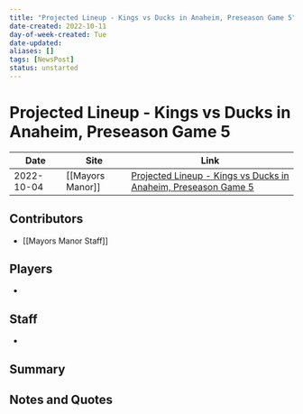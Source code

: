 ```yaml
---
title: "Projected Lineup - Kings vs Ducks in Anaheim, Preseason Game 5"
date-created: 2022-10-11
day-of-week-created: Tue
date-updated: 
aliases: []
tags: [NewsPost]
status: unstarted
---
```


# Projected Lineup - Kings vs Ducks in Anaheim, Preseason Game 5

Date | Site | Link
---|---|---
2022-10-04 | [[Mayors Manor]] | [Projected Lineup - Kings vs Ducks in Anaheim, Preseason Game 5](https://mayorsmanor.com/2022/10/projected-lineup-kings-vs-ducks-in-la-preseason-game-5/)

## Contributors
- [[Mayors Manor Staff]]


## Players
- 


## Staff
- 


## Summary
> 


## Notes and Quotes
> 

